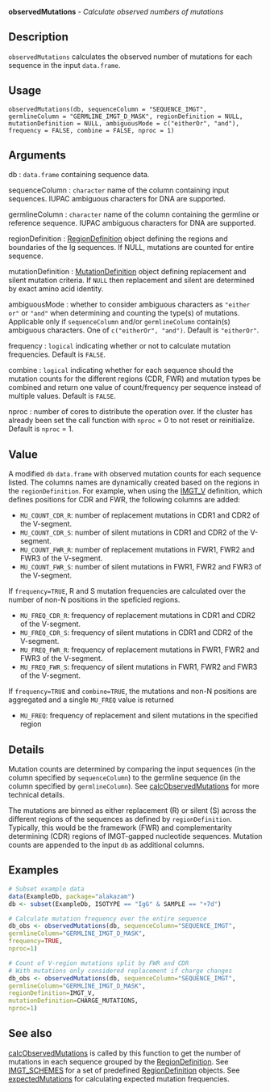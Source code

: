 





**observedMutations** - *Calculate observed numbers of mutations*

Description
--------------------

`observedMutations` calculates the observed number of mutations for each 
sequence in the input `data.frame`.


Usage
--------------------
```
observedMutations(db, sequenceColumn = "SEQUENCE_IMGT",
germlineColumn = "GERMLINE_IMGT_D_MASK", regionDefinition = NULL,
mutationDefinition = NULL, ambiguousMode = c("eitherOr", "and"),
frequency = FALSE, combine = FALSE, nproc = 1)
```

Arguments
-------------------

db
:   `data.frame` containing sequence data.

sequenceColumn
:   `character` name of the column containing input 
sequences. IUPAC ambiguous characters for DNA are 
supported.

germlineColumn
:   `character` name of the column containing 
the germline or reference sequence. IUPAC ambiguous 
characters for DNA are supported.

regionDefinition
:   [RegionDefinition](RegionDefinition-class.md) object defining the regions
and boundaries of the Ig sequences. If NULL, mutations 
are counted for entire sequence.

mutationDefinition
:   [MutationDefinition](MutationDefinition-class.md) object defining replacement
and silent mutation criteria. If `NULL` then 
replacement and silent are determined by exact 
amino acid identity.

ambiguousMode
:   whether to consider ambiguous characters as 
`"either or"` or `"and"` when determining and 
counting the type(s) of mutations. Applicable only if
`sequenceColumn` and/or `germlineColumn` 
contain(s) ambiguous characters. One of 
`c("eitherOr", "and")`. Default is `"eitherOr"`.

frequency
:   `logical` indicating whether or not to calculate
mutation frequencies. Default is `FALSE`.

combine
:   `logical` indicating whether for each sequence should
the mutation counts for the different regions (CDR, FWR) and 
mutation types be combined and return one value of 
count/frequency per sequence instead of 
multiple values. Default is `FALSE`.

nproc
:   number of cores to distribute the operation over. If the 
cluster has already been set the call function with 
`nproc` = 0 to not reset or reinitialize. Default is 
`nproc` = 1.




Value
-------------------

A modified `db` `data.frame` with observed mutation counts for each 
sequence listed. The columns names are dynamically created based on the
regions in the `regionDefinition`. For example, when using the
[IMGT_V](IMGT_SCHEMES.md) definition, which defines positions for CDR and
FWR, the following columns are added:

+ `MU_COUNT_CDR_R`:  number of replacement mutations in CDR1 and 
CDR2 of the V-segment.
+ `MU_COUNT_CDR_S`:  number of silent mutations in CDR1 and CDR2 
of the V-segment.
+ `MU_COUNT_FWR_R`:  number of replacement mutations in FWR1, 
FWR2 and FWR3 of the V-segment.
+ `MU_COUNT_FWR_S`:  number of silent mutations in FWR1, FWR2 and
FWR3 of the V-segment.

If `frequency=TRUE`, R and S mutation frequencies are
calculated over the number of non-N positions in the speficied regions.

+ `MU_FREQ_CDR_R`:  frequency of replacement mutations in CDR1 and 
CDR2 of the V-segment.
+ `MU_FREQ_CDR_S`:  frequency of silent mutations in CDR1 and CDR2 
of the V-segment.
+ `MU_FREQ_FWR_R`:  frequency of replacement mutations in FWR1, 
FWR2 and FWR3 of the V-segment.
+ `MU_FREQ_FWR_S`:  frequency of silent mutations in FWR1, FWR2 and
FWR3 of the V-segment.
 
If `frequency=TRUE` and `combine=TRUE`, the mutations and non-N positions
are aggregated and a single `MU_FREQ` value is returned

+ `MU_FREQ`:  frequency of replacement and silent mutations in the 
specified region



Details
-------------------

Mutation counts are determined by comparing the input sequences (in the column specified 
by `sequenceColumn`) to the germline sequence (in the column specified by 
`germlineColumn`). See [calcObservedMutations](calcObservedMutations.md) for more technical details.

The mutations are binned as either replacement (R) or silent (S) across the different 
regions of the sequences as defined by `regionDefinition`. Typically, this would 
be the framework (FWR) and complementarity determining (CDR) regions of IMGT-gapped 
nucleotide sequences. Mutation counts are appended to the input `db` as 
additional columns.



Examples
-------------------

```R
# Subset example data
data(ExampleDb, package="alakazam")
db <- subset(ExampleDb, ISOTYPE == "IgG" & SAMPLE == "+7d")

# Calculate mutation frequency over the entire sequence
db_obs <- observedMutations(db, sequenceColumn="SEQUENCE_IMGT",
germlineColumn="GERMLINE_IMGT_D_MASK",
frequency=TRUE,
nproc=1)

# Count of V-region mutations split by FWR and CDR
# With mutations only considered replacement if charge changes
db_obs <- observedMutations(db, sequenceColumn="SEQUENCE_IMGT",
germlineColumn="GERMLINE_IMGT_D_MASK",
regionDefinition=IMGT_V,
mutationDefinition=CHARGE_MUTATIONS,
nproc=1)
```



See also
-------------------

[calcObservedMutations](calcObservedMutations.md) is called by this function to get the number of mutations 
in each sequence grouped by the [RegionDefinition](RegionDefinition-class.md). 
See [IMGT_SCHEMES](IMGT_SCHEMES.md) for a set of predefined [RegionDefinition](RegionDefinition-class.md) objects.
See [expectedMutations](expectedMutations.md) for calculating expected mutation frequencies.



